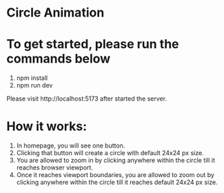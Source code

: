 # Circle Animation

# To get started, please run the commands below

1. npm install
2. npm run dev

Please visit http://localhost:5173 after started the server.

# How it works:
1. In homepage, you will see one button.
2. Clicking that button will create a circle with default 24x24 px size.
3. You are allowed to zoom in by clicking anywhere within the circle till it reaches browser viewport.
4. Once it reaches viewport boundaries, you are allowed to zoom out by clicking anywhere within the circle till it reaches default 24x24 px size.
